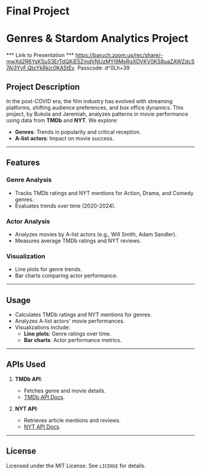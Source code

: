 # Final Project 
# Genres & Stardom Analytics Project
*** Link to Presentation ***
https://baruch.zoom.us/rec/share/-mwXd2R6YsKSuS3ErTdQKiE5ZmdVNUzMYI9MxRgXDVKV0KS8uaZAWZdcS7Aj3YyF.QtxYkRkic0KAStEv&nbsp;
Passcode: d^0Lh+39
## Project Description
In the post-COVID era, the film industry has evolved with streaming platforms, shifting audience preferences, and box office dynamics. This project, by Bukola and Jeremiah, analyzes patterns in movie performance using data from **TMDb** and **NYT**. We explore:
- **Genres**: Trends in popularity and critical reception.
- **A-list actors**: Impact on movie success.

---

## Features

### Genre Analysis
- Tracks TMDb ratings and NYT mentions for Action, Drama, and Comedy genres.
- Evaluates trends over time (2020-2024).

### Actor Analysis
- Analyzes movies by A-list actors (e.g., Will Smith, Adam Sandler).
- Measures average TMDb ratings and NYT reviews.

### Visualization
- Line plots for genre trends.
- Bar charts comparing actor performance.


---

## Usage
- Calculates TMDb ratings and NYT mentions for genres.
- Analyzes A-list actors' movie performances.
- Visualizations include:
  - **Line plots**: Genre ratings over time.
  - **Bar charts**: Actor performance metrics.

---

## APIs Used
1. **TMDb API**:
   - Fetches genre and movie details.
   - [TMDb API Docs](https://www.themoviedb.org/documentation/api).

2. **NYT API**:
   - Retrieves article mentions and reviews.
   - [NYT API Docs](https://developer.nytimes.com/).

---

## License
Licensed under the MIT License. See `LICENSE` for details.
